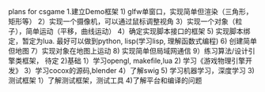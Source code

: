 plans for csgame
1.建立Demo框架
    1) glfw单窗口，实现简单但渲染（三角形，矩形等）
    2）实现一个摄像机，可以通过鼠标调整视角
    3）实现一个对象（粒子），简单运动（平移，曲线运动）
    4）确定实现脚本接口的框架
    5) 实现脚本绑定，暂定为lua. 最好可以做到python, lisp(学习lisp, 理解函数式编程)
    6) 创建简单但地图
    7）实现对象在地图上运动
    8) 实现简单但局域网通信
    9）练习算法/设计引擎类框架， 待定
2)基础
    1）学习opengl, makefile,lua
    2) 学习《游戏物理引擎开发》
    3）学习cocox的源码,blender
    4）了解swig
    5) 学习机器学习，深度学习
3)测试框架
    1）了解测试框架，测试工具
4)了解平台和编译的问题
